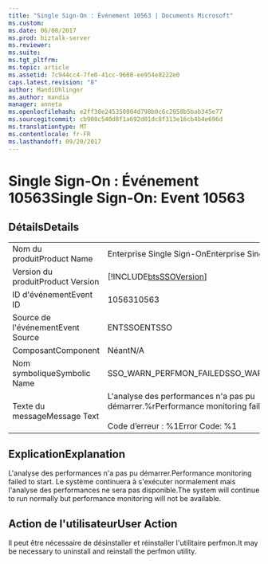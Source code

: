 ```yaml
---
title: "Single Sign-On : Événement 10563 | Documents Microsoft"
ms.custom: 
ms.date: 06/08/2017
ms.prod: biztalk-server
ms.reviewer: 
ms.suite: 
ms.tgt_pltfrm: 
ms.topic: article
ms.assetid: 7c944cc4-7fe0-41cc-9608-ee954e8222e0
caps.latest.revision: "8"
author: MandiOhlinger
ms.author: mandia
manager: anneta
ms.openlocfilehash: e2ff30e245350004d798b0c6c2950b5bab345e77
ms.sourcegitcommit: cb908c540d8f1a692d01dc8f313e16cb4b4e696d
ms.translationtype: MT
ms.contentlocale: fr-FR
ms.lasthandoff: 09/20/2017
---
```

# <a name="single-sign-on-event-10563"></a><span data-ttu-id="3594e-102">Single Sign-On : Événement 10563</span><span class="sxs-lookup"><span data-stu-id="3594e-102">Single Sign-On: Event 10563</span></span>
## <a name="details"></a><span data-ttu-id="3594e-103">Détails</span><span class="sxs-lookup"><span data-stu-id="3594e-103">Details</span></span>  
  
|||  
|-|-|  
|<span data-ttu-id="3594e-104">Nom du produit</span><span class="sxs-lookup"><span data-stu-id="3594e-104">Product Name</span></span>|<span data-ttu-id="3594e-105">Enterprise Single Sign-On</span><span class="sxs-lookup"><span data-stu-id="3594e-105">Enterprise Single Sign-On</span></span>|  
|<span data-ttu-id="3594e-106">Version du produit</span><span class="sxs-lookup"><span data-stu-id="3594e-106">Product Version</span></span>|[!INCLUDE[btsSSOVersion](../includes/btsssoversion-md.md)]|  
|<span data-ttu-id="3594e-107">ID d'événement</span><span class="sxs-lookup"><span data-stu-id="3594e-107">Event ID</span></span>|<span data-ttu-id="3594e-108">10563</span><span class="sxs-lookup"><span data-stu-id="3594e-108">10563</span></span>|  
|<span data-ttu-id="3594e-109">Source de l'événement</span><span class="sxs-lookup"><span data-stu-id="3594e-109">Event Source</span></span>|<span data-ttu-id="3594e-110">ENTSSO</span><span class="sxs-lookup"><span data-stu-id="3594e-110">ENTSSO</span></span>|  
|<span data-ttu-id="3594e-111">Composant</span><span class="sxs-lookup"><span data-stu-id="3594e-111">Component</span></span>|<span data-ttu-id="3594e-112">Néant</span><span class="sxs-lookup"><span data-stu-id="3594e-112">N/A</span></span>|  
|<span data-ttu-id="3594e-113">Nom symbolique</span><span class="sxs-lookup"><span data-stu-id="3594e-113">Symbolic Name</span></span>|<span data-ttu-id="3594e-114">SSO_WARN_PERFMON_FAILED</span><span class="sxs-lookup"><span data-stu-id="3594e-114">SSO_WARN_PERFMON_FAILED</span></span>|  
|<span data-ttu-id="3594e-115">Texte du message</span><span class="sxs-lookup"><span data-stu-id="3594e-115">Message Text</span></span>|<span data-ttu-id="3594e-116">L'analyse des performances n'a pas pu démarrer.%r</span><span class="sxs-lookup"><span data-stu-id="3594e-116">Performance monitoring failed to start.%r</span></span><br /><br /> <span data-ttu-id="3594e-117">Code d’erreur : %1</span><span class="sxs-lookup"><span data-stu-id="3594e-117">Error Code: %1</span></span>|  
  
## <a name="explanation"></a><span data-ttu-id="3594e-118">Explication</span><span class="sxs-lookup"><span data-stu-id="3594e-118">Explanation</span></span>  
 <span data-ttu-id="3594e-119">L'analyse des performances n'a pas pu démarrer.</span><span class="sxs-lookup"><span data-stu-id="3594e-119">Performance monitoring failed to start.</span></span> <span data-ttu-id="3594e-120">Le système continuera à s'exécuter normalement mais l'analyse des performances ne sera pas disponible.</span><span class="sxs-lookup"><span data-stu-id="3594e-120">The system will continue to run normally but performance monitoring will not be available.</span></span>  
  
## <a name="user-action"></a><span data-ttu-id="3594e-121">Action de l'utilisateur</span><span class="sxs-lookup"><span data-stu-id="3594e-121">User Action</span></span>  
 <span data-ttu-id="3594e-122">Il peut être nécessaire de désinstaller et réinstaller l'utilitaire perfmon.</span><span class="sxs-lookup"><span data-stu-id="3594e-122">It may be necessary to uninstall and reinstall the perfmon utility.</span></span>